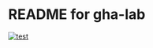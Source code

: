# README for gha-lab
[![test](https://github.com/rtg142857/gha-lab/actions/workflows/test.yaml/badge.svg)](https://github.com/rtg142857/gha-lab/actions/workflows/test.yaml)